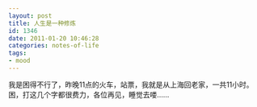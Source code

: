 ```yaml
---
layout: post
title: 人生是一种修炼 
id: 1346
date: 2011-01-20 10:46:28
categories: notes-of-life
tags:
- mood
---
```


我是困得不行了，昨晚11点的火车，站票，我就是从上海回老家，一共11小时。 困，打这几个字都很费力，各位再见，睡觉去喽……